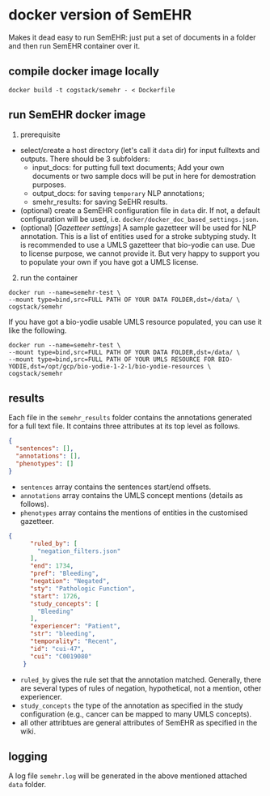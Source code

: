 # docker version of SemEHR

Makes it dead easy to run SemEHR: just put a set of documents in a folder and then run SemEHR container over it.

## compile docker image locally
```
docker build -t cogstack/semehr - < Dockerfile
```

## run SemEHR docker image
1. prerequisite
- select/create a host directory (let's call it `data` dir) for input fulltexts and outputs. There should be 3 subfolders:
    - input_docs: for putting full text documents; Add your own documents or two sample docs will be put in here for demostration purposes.
    - output_docs: for saving `temporary` NLP annotations;
    - smehr_results: for saving SeEHR results.
- (optional) create a SemEHR configuration file in `data` dir. If not, a default configuration will be used, i.e. `docker/docker_doc_based_settings.json`.
- (optional) [*Gazetteer settings*] A sample gazetteer will be used for NLP annotation. This is a list of entities used for a stroke subtyping study. It is recommended to use a UMLS gazetteer that bio-yodie can use. Due to license purpose, we cannot provide it. But very happy to support you to populate your own if you have got a UMLS license.
2. run the container
```
docker run --name=semehr-test \
--mount type=bind,src=FULL PATH OF YOUR DATA FOLDER,dst=/data/ \
cogstack/semehr
```
If you have got a bio-yodie usable UMLS resource populated, you can use it like the following.
```
docker run --name=semehr-test \
--mount type=bind,src=FULL PATH OF YOUR DATA FOLDER,dst=/data/ \
--mount type=bind,src=FULL PATH OF YOUR UMLS RESOURCE FOR BIO-YODIE,dst=/opt/gcp/bio-yodie-1-2-1/bio-yodie-resources \
cogstack/semehr
```

## results
Each file in the `semehr_results` folder contains the annotations generated for a full text file. It contains three attributes at its 
top level as follows.
```JSON
{
  "sentences": [], 
  "annotations": [],
  "phenotypes": []
}
```
- `sentences` array contains the sentences start/end offsets.
- `annotations` array contains the UMLS concept mentions (details as follows).
- `phenotypes` array contains the mentions of entities in the customised gazetteer.


```JSON
{
      "ruled_by": [
        "negation_filters.json"
      ],
      "end": 1734,
      "pref": "Bleeding",
      "negation": "Negated",
      "sty": "Pathologic Function",
      "start": 1726,
      "study_concepts": [
        "Bleeding"
      ],
      "experiencer": "Patient",
      "str": "bleeding",
      "temporality": "Recent",
      "id": "cui-47",
      "cui": "C0019080"
    }
```
- `ruled_by` gives the rule set that the annotation matched. Generally, there are several types of rules of
negation, hypothetical, not a mention, other experiencer.
- `study_concepts` the type of the annotation as specified in the study configuration (e.g., cancer can be mapped to many UMLS concepts).
- all other attribtues are general attributes of SemEHR as specified in the wiki.

## logging
A log file `semehr.log` will be generated in the above mentioned attached `data` folder. 
